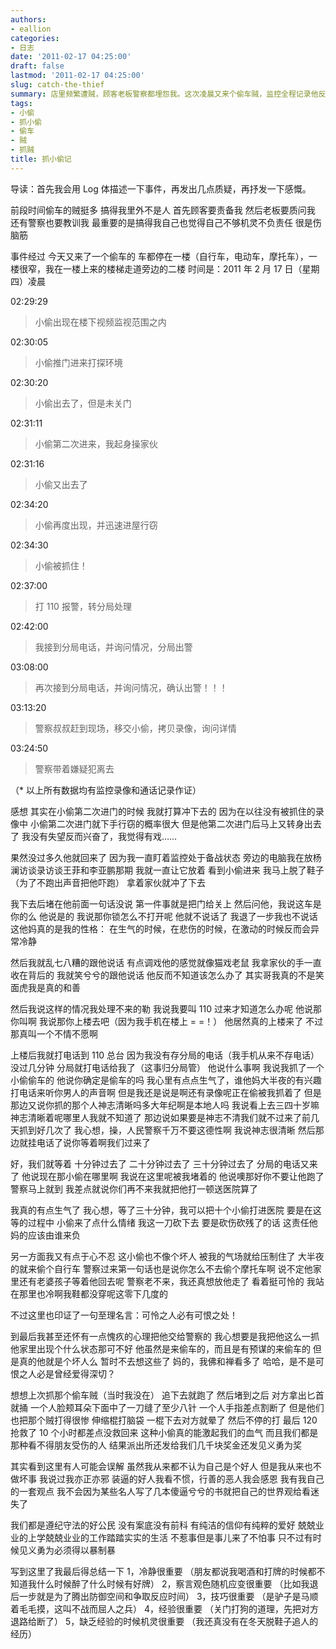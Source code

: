 ```yaml
---
authors:
- eallion
categories:
- 日志
date: '2011-02-17 04:25:00'
draft: false
lastmod: '2011-02-17 04:25:00'
slug: catch-the-thief
summary: 店里频繁遭贼，顾客老板警察都埋怨我。这次凌晨又来个偷车贼，监控全程记录他反复踩点后下手，被我当场堵住。我冷静周旋，故意拖延等警察，结果分局拖了半小时才到，期间差点心软放人。想起上次同事抓贼被捅伤，这次既恨小偷又可悲他处境。最后纠结着把人交给警察，心里还担心他家人。
tags:
- 小偷
- 抓小偷
- 偷车
- 贼
- 抓贼
title: 抓小偷记
---
```


导读：首先我会用 Log 体描述一下事件，再发出几点质疑，再抒发一下感慨。

前段时间偷车的贼挺多
搞得我里外不是人
首先顾客要责备我
然后老板要质问我
还有警察也要教训我
最重要的是搞得我自己也觉得自己不够机灵不负责任
很是伤脑筋

事件经过
今天又来了一个偷车的
车都停在一楼（自行车，电动车，摩托车），一楼很窄，我在一楼上来的楼梯走道旁边的二楼
时间是：2011 年 2 月 17 日（星期四）凌晨

02:29:29
> 小偷出现在楼下视频监视范围之内

02:30:05
> 小偷推门进来打探环境

02:30:20
> 小偷出去了，但是未关门

02:31:11
> 小偷第二次进来，我起身操家伙

02:31:16
> 小偷又出去了

02:34:20
> 小偷再度出现，并迅速进屋行窃

02:34:30
> 小偷被抓住！

02:37:00
> 打 110 报警，转分局处理

02:42:00
> 我接到分局电话，并询问情况，分局出警

03:08:00
> 再次接到分局电话，并询问情况，确认出警！！！

03:13:20
> 警察叔叔赶到现场，移交小偷，拷贝录像，询问详情

03:24:50
> 警察带着嫌疑犯离去

（* 以上所有数据均有监控录像和通话记录作证）

感想
其实在小偷第二次进门的时候
我就打算冲下去的
因为在以往没有被抓住的录像中
小偷第二次进门就下手行窃的概率很大
但是他第二次进门后马上又转身出去了
我没有失望反而兴奋了，我觉得有戏……

果然没过多久他就回来了
因为我一直盯着监控处于备战状态
旁边的电脑我在放杨澜访谈录访谈王菲和李亚鹏那期
我就一直让它放着
看到小偷进来
我马上脱了鞋子（为了不跑出声音把他吓跑）
拿着家伙就冲了下去

我下去后堵在他前面一句话没说
第一件事就是把门给关上
然后问他，我说这车是你的么
他说是的
我说那你锁怎么不打开呢
他就不说话了
我退了一步我也不说话
这他妈真的是我的性格：
在生气的时候，在悲伤的时候，在激动的时候反而会异常冷静

然后我就乱七八糟的跟他说话
有点调戏他的感觉就像猫戏老鼠
我拿家伙的手一直收在背后的
我就笑兮兮的跟他说话
他反而不知道该怎么办了
其实哥我真的不是笑面虎我是真的和善

然后我说这样的情况我处理不来的勒
我说我要叫 110 过来才知道怎么办呢
他说那你叫啊
我说那你上楼去吧（因为我手机在楼上 = =！）
他居然真的上楼来了
不过那真叫一个不情不愿啊

上楼后我就打电话到 110 总台
因为我没有存分局的电话（我手机从来不存电话）
没过几分钟
分局就打电话给我了（这事归分局管）
他说什么事啊
我说我抓了一个小偷偷车的
他说你确定是偷车的吗
我心里有点点生气了，谁他妈大半夜的有兴趣打电话来听你男人的声音啊
但是我还是说是啊还有录像呢正在偷被我抓着了
但是那边又说你抓的那个人神志清晰吗多大年纪啊是本地人吗
我说看上去三四十岁嘛神志清晰着呢哪里人我就不知道了
那边说如果要是神志不清我们就不过来了前几天抓到好几次了
我心想，操，人民警察千万不要这德性啊
我说神志很清晰
然后那边就挂电话了说你等着啊我们过来了

好，我们就等着
十分钟过去了
二十分钟过去了
三十分钟过去了
分局的电话又来了
他说现在那小偷在哪里啊
我说在这里呢被我堵着的
他说噢那好你不要让他跑了警察马上就到
我差点就说你们再不来我就把他打一顿送医院算了

我真的有点生气了
我心想，等了三十分钟，我可以把十个小偷打进医院
要是在这等的过程中
小偷来了点什么情绪
我这一刀砍下去
要是砍伤砍残了的话
这责任他妈的应该由谁来负

另一方面我又有点于心不忍
这小偷也不像个坏人
被我的气场就给压制住了
大半夜的就来偷个自行车
警察过来第一句话也是说你怎么不去偷个摩托车啊
说不定他家里还有老婆孩子等着他回去呢
警察老不来，我还真想放他走了
看着挺可怜的
我站在那里也冷啊我鞋都没穿呢这零下几度的

不过这里也印证了一句至理名言：可怜之人必有可恨之处！

到最后我甚至还怀有一点愧疚的心理把他交给警察的
我心想要是我把他这么一抓
他家里出现个什么状态那可不好
他虽然是来偷车的，而且是有预谋的来偷车的
但是真的他就是个坏人么
暂时不去想这些了
妈的，我佛和禅看多了
哈哈，是不是可恨之人必是曾经爱得深切？

想想上次抓那个偷车贼（当时我没在）
追下去就跑了
然后堵到之后
对方拿出匕首就捅
一个人脸颊耳朵下面中了一刀缝了至少八针
一个人手指差点割断了
但是他们也把那个贼打得很惨
伸缩棍打脑袋
一棍下去对方就晕了
然后不停的打
最后 120 抢救了 10 个小时都差点没救回来
这种小偷真的能激起我们的血气
而且我们都是那种看不得朋友受伤的人
结果派出所还发给我们几千块奖金还发见义勇为奖

其实看到这里有人可能会误解
虽然我从来都不认为自己是个好人
但是我从来也不做坏事
我说过我亦正亦邪
装逼的好人我看不惯，行善的恶人我会感恩
我有我自己的一套观点
我不会因为某些名人写了几本傻逼兮兮的书就把自己的世界观给看迷失了

我们都是遵纪守法的好公民
没有案底没有前科
有纯洁的信仰有纯粹的爱好
兢兢业业的上学兢兢业业的工作踏踏实实的生活
不惹事但是事儿来了不怕事
只不过有时候见义勇为必须得以暴制暴

写到这里了我最后得总结一下
1，冷静很重要
（朋友都说我喝酒和打牌的时候都不知道我什么时候醉了什么时候有好牌）
2，察言观色随机应变很重要
（比如我退后一步就是为了腾出防御空间和争取反应时间）
3，技巧很重要
（是驴子是马顺着毛毛摸，这叫不战而屈人之兵）
4，经验很重要
（关门打狗的道理，先把对方退路给断了）
5，缺乏经验的时候机灵很重要
（我还真没有在冬天脱鞋子追人的经历）